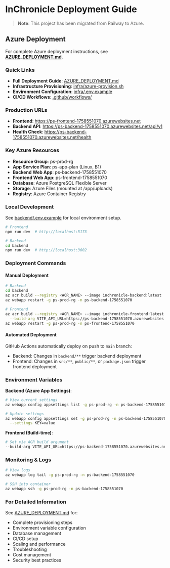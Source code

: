 # InChronicle Deployment Guide

> **Note**: This project has been migrated from Railway to Azure.

## Azure Deployment

For complete Azure deployment instructions, see **[AZURE_DEPLOYMENT.md](./AZURE_DEPLOYMENT.md)**.

### Quick Links

- **Full Deployment Guide**: [AZURE_DEPLOYMENT.md](./AZURE_DEPLOYMENT.md)
- **Infrastructure Provisioning**: [infra/azure-provision.sh](./infra/azure-provision.sh)
- **Environment Configuration**: [infra/.env.example](./infra/.env.example)
- **CI/CD Workflows**: [.github/workflows/](./.github/workflows/)

### Production URLs

- **Frontend**: https://ps-frontend-1758551070.azurewebsites.net
- **Backend API**: https://ps-backend-1758551070.azurewebsites.net/api/v1
- **Health Check**: https://ps-backend-1758551070.azurewebsites.net/health

### Key Azure Resources

- **Resource Group**: ps-prod-rg
- **App Service Plan**: ps-app-plan (Linux, B1)
- **Backend Web App**: ps-backend-1758551070
- **Frontend Web App**: ps-frontend-1758551070
- **Database**: Azure PostgreSQL Flexible Server
- **Storage**: Azure Files (mounted at /app/uploads)
- **Registry**: Azure Container Registry

### Local Development

See [backend/.env.example](./backend/.env.example) for local environment setup.

```bash
# Frontend
npm run dev  # http://localhost:5173

# Backend
cd backend
npm run dev  # http://localhost:3002
```

### Deployment Commands

#### Manual Deployment

```bash
# Backend
cd backend
az acr build --registry <ACR_NAME> --image inchronicle-backend:latest .
az webapp restart -g ps-prod-rg -n ps-backend-1758551070

# Frontend
az acr build --registry <ACR_NAME> --image inchronicle-frontend:latest \
  --build-arg VITE_API_URL=https://ps-backend-1758551070.azurewebsites.net/api/v1 .
az webapp restart -g ps-prod-rg -n ps-frontend-1758551070
```

#### Automated Deployment

GitHub Actions automatically deploy on push to `main` branch:
- Backend: Changes in `backend/**` trigger backend deployment
- Frontend: Changes in `src/**`, `public/**`, or `package.json` trigger frontend deployment

### Environment Variables

**Backend (Azure App Settings)**:
```bash
# View current settings
az webapp config appsettings list -g ps-prod-rg -n ps-backend-1758551070

# Update settings
az webapp config appsettings set -g ps-prod-rg -n ps-backend-1758551070 \
  --settings KEY=value
```

**Frontend (Build-time)**:
```bash
# Set via ACR build argument
--build-arg VITE_API_URL=https://ps-backend-1758551070.azurewebsites.net/api/v1
```

### Monitoring & Logs

```bash
# View logs
az webapp log tail -g ps-prod-rg -n ps-backend-1758551070

# SSH into container
az webapp ssh -g ps-prod-rg -n ps-backend-1758551070
```

### For Detailed Information

See [AZURE_DEPLOYMENT.md](./AZURE_DEPLOYMENT.md) for:
- Complete provisioning steps
- Environment variable configuration
- Database management
- CI/CD setup
- Scaling and performance
- Troubleshooting
- Cost management
- Security best practices